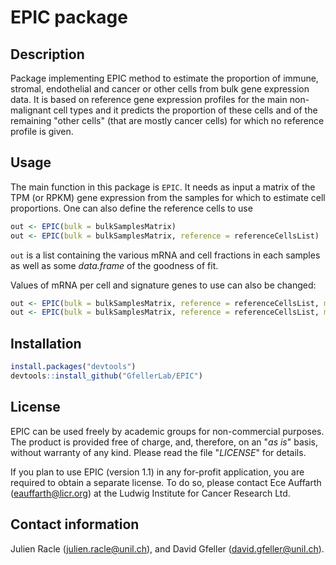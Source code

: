 EPIC package
================

<!-- README.md is generated from README.Rmd. Please edit that file -->
Description
-----------

Package implementing EPIC method to estimate the proportion of immune, stromal, endothelial and cancer or other cells from bulk gene expression data. It is based on reference gene expression profiles for the main non-malignant cell types and it predicts the proportion of these cells and of the remaining "other cells" (that are mostly cancer cells) for which no reference profile is given.

Usage
-----

The main function in this package is `EPIC`. It needs as input a matrix of the TPM (or RPKM) gene expression from the samples for which to estimate cell proportions. One can also define the reference cells to use

``` r
out <- EPIC(bulk = bulkSamplesMatrix)
out <- EPIC(bulk = bulkSamplesMatrix, reference = referenceCellsList)
```

`out` is a list containing the various mRNA and cell fractions in each samples as well as some *data.frame* of the goodness of fit.

Values of mRNA per cell and signature genes to use can also be changed:

``` r
out <- EPIC(bulk = bulkSamplesMatrix, reference = referenceCellsList, mRNA_cell = mRNA_cell_vector, sigGenes = sigGenes_vector)
out <- EPIC(bulk = bulkSamplesMatrix, reference = referenceCellsList, mRNA_cell_sub = mRNA_cell_sub_vector)
```

Installation
------------

``` r
install.packages("devtools")
devtools::install_github("GfellerLab/EPIC")
```

License
-------

EPIC can be used freely by academic groups for non-commercial purposes. The product is provided free of charge, and, therefore, on an "*as is*" basis, without warranty of any kind. Please read the file "*LICENSE*" for details.

If you plan to use EPIC (version 1.1) in any for-profit application, you are required to obtain a separate license. To do so, please contact Ece Auffarth (<eauffarth@licr.org>) at the Ludwig Institute for Cancer Research Ltd.

Contact information
-------------------

Julien Racle (<julien.racle@unil.ch>), and David Gfeller (<david.gfeller@unil.ch>).
